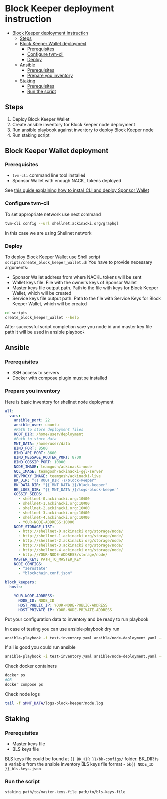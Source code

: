 # Block Keeper deployment instruction

- [Block Keeper deployment instruction](#block-keeper-deployment-instruction)
  - [Steps](#steps)
  - [Block Keeper Wallet deployment](#block-keeper-wallet-deployment)
    - [Prerequisites](#prerequisites)
    - [Configure tvm-cli](#configure-tvm-cli)
    - [Deploy](#deploy)
  - [Ansible](#ansible)
    - [Prerequisites](#prerequisites-1)
    - [Prepare you inventory](#prepare-you-inventory)
  - [Staking](#staking)
    - [Prerequisites](#prerequisites-2)
    - [Run the script](#run-the-script)



## Steps 
1. Deploy Block Keeper Wallet
2. Create ansible inventory for Block Keeper node deployment
3. Run ansible playbook against inventory to deploy Block Keeper node
4. Run staking script

## Block Keeper Wallet deployment

### Prerequisites
- `tvm-cli` command line tool installed
- Sponsor Wallet with enough NACKL tokens deployed
  
See [this guide explaining how to install CLI and deploy Sponsor Wallet](https://dev.ackinacki.com/how-to-deploy-a-sponsor-wallet#create-a-wallet)

### Configure tvm-cli
To set appropriate network use next command
```bash
tvm-cli config --url shellnet.ackinacki.org/graphql
```
In this case we are using Shellnet network

### Deploy 
To deploy Block Keeper Wallet use Shell script `scripts/create_block_keeper_wallet.sh`
You have to provide necessary arguments:
- Sponsor Wallet address from where NACKL tokens will be sent
- Wallet keys file. File with the owner's keys of Sponsor Wallet
- Master keys file output path. Path to the file with keys for Block Keeper Wallet, which will be created
- Service keys file output path. Path to the file with Service Keys for Block Keeper Wallet, which will be created

```bash
cd scripts
create_block_keeper_wallet --help
```

After successful script completion save you node id and master key file path
It will be used in ansible playbook

## Ansible
### Prerequisites
- SSH access to servers
- Docker with compose plugin must be installed

### Prepare you inventory

Here is basic inventory for shellnet node deployment

```yaml
all:
  vars:
    ansible_port: 22
    ansible_user: ubuntu
    #Path to store deployment files
    ROOT_DIR: /home/user/deployment
    #Path to store data
    MNT_DATA: /home/user/data
    BIND_PORT: 8500
    BIND_API_PORT: 8600
    BIND_MESSAGE_ROUTER_PORT: 8700
    BIND_GOSSIP_PORT: 10000
    NODE_IMAGE: teamgosh/ackinacki-node
    GQL_IMAGE: teamgosh/ackinacki-gql-server
    REVPROXY_IMAGE: teamgosh/ackinacki-live
    BK_DIR: "{{ ROOT_DIR }}/block-keeper"
    BK_DATA_DIR: "{{ MNT_DATA }}/block-keeper"
    BK_LOGS_DIR: "{{ MNT_DATA }}/logs-block-keeper"
    GOSSIP_SEEDS:
      - shellnet-0.ackinacki.org:10000
      - shellnet-1.ackinacki.org:10000
      - shellnet-2.ackinacki.org:10000
      - shellnet-3.ackinacki.org:10000
      - shellnet-4.ackinacki.org:10000
      - YOUR-NODE-ADDRESS:10000
    NODE_STORAGE_LIST:
      - http://shellnet-0.ackinacki.org/storage/node/
      - http://shellnet-1.ackinacki.org/storage/node/
      - http://shellnet-2.ackinacki.org/storage/node/
      - http://shellnet-3.ackinacki.org/storage/node/
      - http://shellnet-4.ackinacki.org/storage/node/
      - http://YOUR-NODE-ADDRESS/storage/node/
    MASTER_KEY: PATH_TO_MASTER_KEY
    NODE_CONFIGS:
      - "zerostate"
      - "blockchain.conf.json"

block_keepers:
  hosts:

    YOUR-NODE-ADDRESS:
      NODE_ID: NODE_ID
      HOST_PUBLIC_IP: YOUR-NODE-PUBLIC-ADDRESS
      HOST_PRIVATE_IP: YOUR-NODE-PRIVATE-ADDRESS
```

Put your configuration data to inventory and be ready to run playbook

In case of testing you can use ansible-playbook dry run

```bash
ansible-playbook -i test-inventory.yaml ansible/node-deployment.yaml --check --diff
```

If all is good you could run ansible

```bash
ansible-playbook -i test-inventory.yaml ansible/node-deployment.yaml --check --diff
```

Check docker containers

```bash
docker ps
#OR
docker compose ps
```

Check node logs

```bash
tail -f $MNT_DATA/logs-block-keeper/node.log
```

## Staking
### Prerequisites
- Master keys file
- BLS keys file

BLS keys file could be found at `{{ BK_DIR }}/bk-configs/` folder. BK_DIR is a variable from the ansible inventory
BLS keys file format - `bk{{ NODE_ID }}_bls.keys.json`

### Run the script
```bash
staking path/to/master-keys-file path/to/bls-keys-file
```
